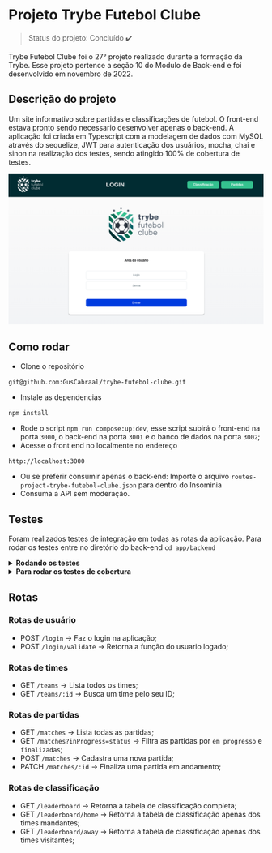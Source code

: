 # Projeto Trybe Futebol Clube

> Status do projeto: Concluído :heavy_check_mark:


Trybe Futebol Clube foi o 27° projeto realizado durante a formação da Trybe. Esse projeto pertence a seção 10 do Modulo de Back-end e foi desenvolvido em novembro de 2022.

## Descrição do projeto

Um site informativo sobre partidas e classificações de futebol. O front-end estava pronto sendo necessario desenvolver apenas o back-end.
A aplicação foi criada em Typescript com a modelagem de dados com MySQL através do sequelize, JWT para autenticação dos usuários, mocha, chai e sinon na realização dos testes, sendo atingido 100% de cobertura de testes.

![gravacao-tfc-funcionando](gravação-tfc-funcionando.gif)

## Como rodar

- Clone o repositório 
```
git@github.com:GusCabraal/trybe-futebol-clube.git
```
- Instale as dependencias 
```
npm install
```
- Rode o script `npm run compose:up:dev`, esse script subirá o front-end na porta `3000`, o back-end na porta `3001` e o banco de dados na porta `3002`;
- Acesse o front end no localmente no endereço 
```
http://localhost:3000
```
- Ou se preferir consumir apenas o back-end: Importe o arquivo `routes-project-trybe-futebol-clube.json` para dentro do Insominia
- Consuma a API sem moderação.


## Testes
Foram realizados testes de integração em todas as rotas da aplicação. Para rodar os testes entre no diretório do back-end `cd app/backend`


<details>
<summary><strong> Rodando os testes </strong></summary><br />

- Execute o comando:
 ```
 npm test
 ```

![cobertura_de_testes](testes.png)

</details>

<details>
<summary><strong>Para rodar os testes de cobertura</strong></summary><br />

- Execute a cobertura de testes:
 ```
 npm run test:coverage
 ```

![cobertura_de_testes](cobertura-de-testes.png)
</details>

## Rotas

### Rotas de usuário

- POST `/login` -> Faz o login na aplicação;
- POST `/login/validate` -> Retorna a função do usuario logado;

### Rotas de times

- GET `/teams` -> Lista todos os times;
- GET `/teams/:id` -> Busca um time pelo seu ID;

### Rotas de partidas

- GET `/matches` -> Lista todas as partidas;
- GET `/matches?inProgress=status` -> Filtra as partidas por `em progresso` e `finalizadas`;
- POST `/matches` -> Cadastra uma nova partida;
- PATCH `/matches/:id` -> Finaliza uma partida em andamento;

### Rotas de classificação

- GET `/leaderboard` -> Retorna a tabela de classificação completa;
- GET `/leaderboard/home` -> Retorna a tabela de classificação apenas dos times mandantes;
- GET `/leaderboard/away` -> Retorna a tabela de classificação apenas dos times visitantes;